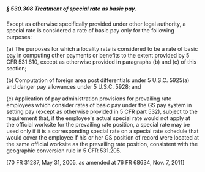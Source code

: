 ##### § 530.308 Treatment of special rate as basic pay. #####

Except as otherwise specifically provided under other legal authority, a special rate is considered a rate of basic pay only for the following purposes:

(a) The purposes for which a locality rate is considered to be a rate of basic pay in computing other payments or benefits to the extent provided by 5 CFR 531.610, except as otherwise provided in paragraphs (b) and (c) of this section;

(b) Computation of foreign area post differentials under 5 U.S.C. 5925(a) and danger pay allowances under 5 U.S.C. 5928; and

(c) Application of pay administration provisions for prevailing rate employees which consider rates of basic pay under the GS pay system in setting pay (except as otherwise provided in 5 CFR part 532), subject to the requirement that, if the employee's actual special rate would not apply at the official worksite for the prevailing rate position, a special rate may be used only if it is a corresponding special rate on a special rate schedule that would cover the employee if his or her GS position of record were located at the same official worksite as the prevailing rate position, consistent with the geographic conversion rule in 5 CFR 531.205.

[70 FR 31287, May 31, 2005, as amended at 76 FR 68634, Nov. 7, 2011]